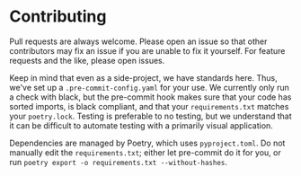 # Contributing

Pull requests are always welcome. Please open an issue so that other contributors may fix an issue if you are unable to fix it yourself. For feature requests and the like, please open issues.

Keep in mind that even as a side-project, we have standards here. Thus, we've set up a `.pre-commit-config.yaml` for your use. We currently only run a check with black, but the pre-commit hook makes sure that your code has sorted imports, is black compliant, and that your `requirements.txt` matches your `poetry.lock`. Testing is preferable to no testing, but we understand that it can be difficult to automate testing with a primarily visual application.

Dependencies are managed by Poetry, which uses `pyproject.toml`. Do not manually edit the `requirements.txt`; either let pre-commit do it for you, or run `poetry export -o requirements.txt --without-hashes`.
